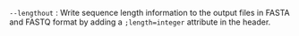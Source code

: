 `--lengthout`
: Write sequence length information to the output files in FASTA and
  FASTQ format by adding a `;length=integer` attribute in the header.
